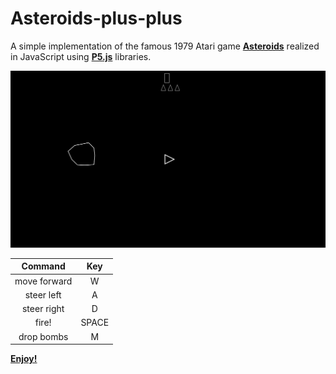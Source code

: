 # Asteroids-plus-plus

A simple implementation of the famous 1979 Atari game <b>[Asteroids](https://en.wikipedia.org/wiki/Asteroids_%28video_game%29)</b> realized in JavaScript using <b>[P5.js](https://p5js.org/)</b> libraries.

![](https://raw.githubusercontent.com/MatteoGio/Asteroids-plus-plus/master/scrot.png)

| Command      | Key   |
|:------------:|:-----:|
| move forward | W     |
| steer left   | A     |
| steer right  | D     |
| fire!        | SPACE |
| drop bombs   | M     |

<b>[Enjoy!](https://raw.githubusercontent.com/MatteoGiorgi/Asteroids-plus-plus/master/asteroid.gif)</b>
